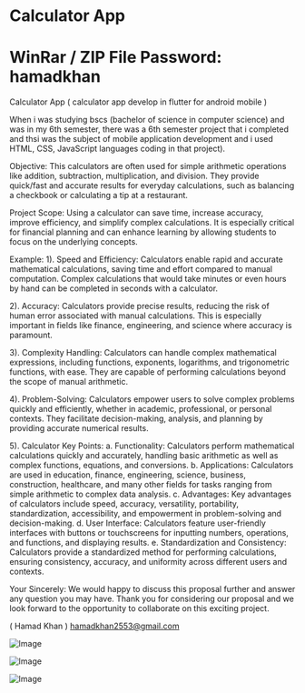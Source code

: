 # Calculator App
# WinRar / ZIP File Password: hamadkhan
Calculator App ( calculator app develop in flutter for android mobile )

When i was studying bscs (bachelor of science in computer science) and was in my 6th semester, there was a 6th semester project that i completed and thsi was the subject of mobile application development and i used HTML, CSS, JavaScript languages coding in that project).

Objective:
This calculators are often used for simple arithmetic operations like addition, subtraction, multiplication, and division. They provide quick/fast and accurate results for everyday calculations, such as balancing a checkbook or calculating a tip at a restaurant.

Project Scope:
Using a calculator can save time, increase accuracy, improve efficiency, and simplify complex calculations. It is especially critical for financial planning and can enhance learning by allowing students to focus on the underlying concepts.

Example:
1). Speed and Efficiency: Calculators enable rapid and accurate mathematical calculations, saving time and effort compared to manual computation. Complex calculations that would take minutes or even hours by hand can be completed in seconds with a calculator.

2). Accuracy: Calculators provide precise results, reducing the risk of human error associated with manual calculations. This is especially important in fields like finance, engineering, and science where accuracy is paramount.

3). Complexity Handling: Calculators can handle complex mathematical expressions, including functions, exponents, logarithms, and trigonometric functions, with ease. They are capable of performing calculations beyond the scope of manual arithmetic.

4). Problem-Solving: Calculators empower users to solve complex problems quickly and efficiently, whether in academic, professional, or personal contexts. They facilitate decision-making, analysis, and planning by providing accurate numerical results.

5). Calculator Key Points: a. Functionality: Calculators perform mathematical calculations quickly and accurately, handling basic arithmetic as well as complex functions, equations, and conversions. b. Applications: Calculators are used in education, finance, engineering, science, business, construction, healthcare, and many other fields for tasks ranging from simple arithmetic to complex data analysis. c. Advantages: Key advantages of calculators include speed, accuracy, versatility, portability, standardization, accessibility, and empowerment in problem-solving and decision-making. d. User Interface: Calculators feature user-friendly interfaces with buttons or touchscreens for inputting numbers, operations, and functions, and displaying results. e. Standardization and Consistency: Calculators provide a standardized method for performing calculations, ensuring consistency, accuracy, and uniformity across different users and contexts.

Your Sincerely: We would happy to discuss this proposal further and answer any question you may have. Thank you for considering our proposal and we look forward to the opportunity to collaborate on this exciting project.

( Hamad Khan ) hamadkhan2553@gmail.com

![Image](https://github.com/user-attachments/assets/9d14c8ed-7afb-4ec9-8435-f5c4454a7622)

![Image](https://github.com/user-attachments/assets/08b2f99c-b056-4bf8-a34f-09746564821f)

![Image](https://github.com/user-attachments/assets/53e80c06-92a6-4dfb-9966-b2334a361877)
